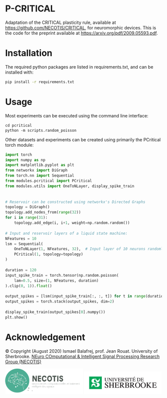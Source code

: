 P-CRITICAL
==========

Adaptation of the CRITICAL plasticity rule, available at <https://github.com/NECOTIS/CRITICAL>, for neuromorphic devices. This is the code for the preprint available at <https://arxiv.org/pdf/2009.05593.pdf>.

# Installation

The required python packages are listed in requirements.txt, and can be installed with: 
```bash
pip install -r requirements.txt
```

# Usage

Most experiments can be executed using the command line interface:
```
cd pcritical
python -m scripts.random_poisson
```

Other datasets and experiments can be created using primarily the PCritical torch module:
```python
import torch
import numpy as np
import matplotlib.pyplot as plt
from networkx import DiGraph
from torch.nn import Sequential
from modules.pcritical import PCritical
from modules.utils import OneToNLayer, display_spike_train


# Reservoir can be constructed using networkx's Directed Graphs
topology = DiGraph()
topology.add_nodes_from(range(32))
for i in range(31):
    topology.add_edge(i, i+1, weight=np.random.random())

# Input and reservoir layers of a liquid state machine:
NFeatures = 10
lsm = Sequential(
    OneToNLayer(1, NFeatures, 32),  # Input layer of 10 neurons randomly connected to 10 out of 32 neurons (one-to-one)
    PCritical(1, topology=topology)
)

duration = 120
input_spike_train = torch.tensor(np.random.poisson(
    lam=0.5, size=(1, NFeatures, duration)
).clip(0, 1)).float()

output_spikes = [lsm(input_spike_train[:, :, t]) for t in range(duration)]
output_spikes = torch.stack(output_spikes, dim=2)

display_spike_train(output_spikes[0].numpy())
plt.show()

```

# Acknowledgement

© Copyright (August 2020) Ismael Balafrej, prof. Jean Rouat. University of Sherbrooke. [NEuro COmputational & Intelligent Signal Processing Research Group (NECOTIS)](http://www.gel.usherbrooke.ca/necotis/)

<img src="images/necotis.png" width="250" /> <img src="images/UdeS.jpg" width="250" />
